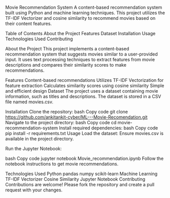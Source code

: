 Movie Recommendation System
A content-based recommendation system built using Python and machine learning techniques. This project utilizes the TF-IDF Vectorizer and cosine similarity to recommend movies based on their content features.

Table of Contents
About the Project
Features
Dataset
Installation
Usage
Technologies Used
Contributing

About the Project
This project implements a content-based recommendation system that suggests movies similar to a user-provided input. It uses text processing techniques to extract features from movie descriptions and compares their similarity scores to make recommendations.

Features
Content-based recommendations
Utilizes TF-IDF Vectorization for feature extraction
Calculates similarity scores using cosine similarity
Simple and efficient design
Dataset
The project uses a dataset containing movie information, such as titles and descriptions. The dataset is stored in a CSV file named movies.csv.

Installation
Clone the repository:
bash
Copy code
git clone https://github.com/ankitankit-cyber/ML---Movie-Recomendation.git
Navigate to the project directory:
bash
Copy code
cd movie-recommendation-system
Install required dependencies:
bash
Copy code
pip install -r requirements.txt
Usage
Load the dataset: Ensure movies.csv is available in the project directory.

Run the Jupyter Notebook:

bash
Copy code
jupyter notebook Movie_recommendation.ipynb
Follow the notebook instructions to get movie recommendations.

Technologies Used
Python
pandas
numpy
scikit-learn
Machine Learning
TF-IDF Vectorizer
Cosine Similarity
Jupyter Notebook
Contributing
Contributions are welcome! Please fork the repository and create a pull request with your changes.
